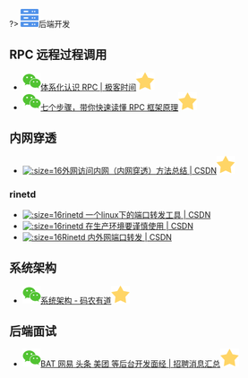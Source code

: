 ?> ![](logo/server.svg ':no-zoom')后端开发

## RPC 远程过程调用

- [![](logo/wechat.svg)体系化认识 RPC | 极客时间![](logo/star.svg)](https://mp.weixin.qq.com/s/Hoq8T3Ver62wz6dkK1D-zw)
- [![](logo/wechat.svg)七个步骤，带你快速读懂 RPC 框架原理![](logo/star.svg)](https://mp.weixin.qq.com/s/UkG17rpkFTezUrMhtUmGgw) 

## 内网穿透

- [![](logo/csdn.ico ':size=16')外网访问内网（内网穿透）方法总结 | CSDN![](logo/star.svg)](https://blog.csdn.net/zbgjhy88/article/details/55289785)

### rinetd

- [![](logo/csdn.ico ':size=16')rinetd 一个linux下的端口转发工具 | CSDN](https://blog.csdn.net/majinfei/article/details/52184378)
- [![](logo/csdn.ico ':size=16')rinetd 在生产环境要谨慎使用 | CSDN](https://blog.csdn.net/woshiaotian/article/details/78133195)
- [![](logo/csdn.ico ':size=16')Rinetd 内外网端口转发 | CSDN](https://blog.csdn.net/dounine/article/details/68946035)

## 系统架构

- [![](logo/wechat.svg)系统架构 - 码农有道![](logo/star.svg)](https://mp.weixin.qq.com/s/OzpgmcCjabT7bKPf1txK4g)

## 后端面试

- [![](logo/wechat.svg)BAT 网易 头条 美团 等后台开发面经 | 招聘消息汇总![](logo/star.svg)](https://mp.weixin.qq.com/s/SNSbZaxcFC2gkfaf-dqOoQ)